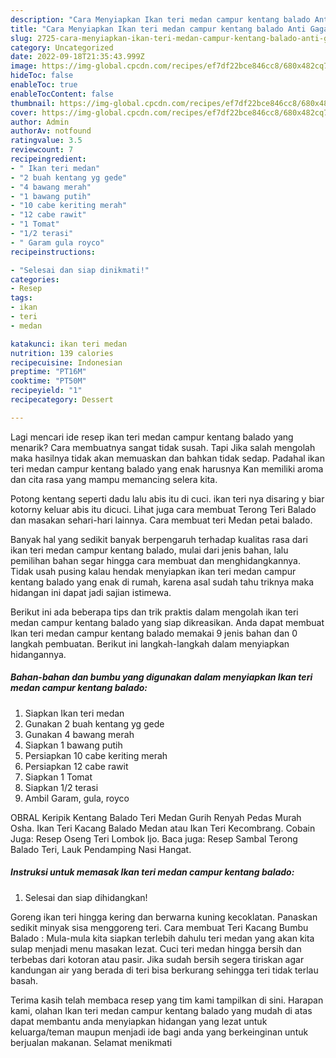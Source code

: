 ```yaml
---
description: "Cara Menyiapkan Ikan teri medan campur kentang balado Anti Gagal"
title: "Cara Menyiapkan Ikan teri medan campur kentang balado Anti Gagal"
slug: 2725-cara-menyiapkan-ikan-teri-medan-campur-kentang-balado-anti-gagal
category: Uncategorized
date: 2022-09-18T21:35:43.999Z
image: https://img-global.cpcdn.com/recipes/ef7df22bce846cc8/680x482cq70/ikan-teri-medan-campur-kentang-balado-foto-resep-utama.jpg
hideToc: false
enableToc: true
enableTocContent: false
thumbnail: https://img-global.cpcdn.com/recipes/ef7df22bce846cc8/680x482cq70/ikan-teri-medan-campur-kentang-balado-foto-resep-utama.jpg
cover: https://img-global.cpcdn.com/recipes/ef7df22bce846cc8/680x482cq70/ikan-teri-medan-campur-kentang-balado-foto-resep-utama.jpg
author: Admin
authorAv: notfound
ratingvalue: 3.5
reviewcount: 7
recipeingredient:
- " Ikan teri medan"
- "2 buah kentang yg gede"
- "4 bawang merah"
- "1 bawang putih"
- "10 cabe keriting merah"
- "12 cabe rawit"
- "1 Tomat"
- "1/2 terasi"
- " Garam gula royco"
recipeinstructions:

- "Selesai dan siap dinikmati!"
categories:
- Resep
tags:
- ikan
- teri
- medan

katakunci: ikan teri medan 
nutrition: 139 calories
recipecuisine: Indonesian
preptime: "PT16M"
cooktime: "PT50M"
recipeyield: "1"
recipecategory: Dessert

---
```



Lagi mencari ide resep ikan teri medan campur kentang balado yang menarik? Cara membuatnya sangat tidak susah. Tapi Jika salah mengolah maka hasilnya tidak akan memuaskan dan bahkan tidak sedap. Padahal ikan teri medan campur kentang balado yang enak harusnya Kan memiliki aroma dan cita rasa yang mampu memancing selera kita.


Potong kentang seperti dadu lalu abis itu di cuci. ikan teri nya disaring y biar kotorny keluar abis itu dicuci. Lihat juga cara membuat Terong Teri Balado dan masakan sehari-hari lainnya. Cara membuat teri Medan petai balado.

Banyak hal yang sedikit banyak berpengaruh terhadap kualitas rasa dari ikan teri medan campur kentang balado, mulai dari jenis bahan, lalu pemilihan bahan segar hingga cara membuat dan menghidangkannya. Tidak usah pusing kalau hendak menyiapkan ikan teri medan campur kentang balado yang enak di rumah, karena asal sudah tahu triknya maka hidangan ini dapat jadi sajian istimewa.


Berikut ini ada beberapa tips dan trik praktis dalam mengolah ikan teri medan campur kentang balado yang siap dikreasikan. Anda dapat membuat Ikan teri medan campur kentang balado memakai 9 jenis bahan dan 0 langkah pembuatan. Berikut ini langkah-langkah dalam menyiapkan hidangannya.

<!--inarticleads1-->

##### Bahan-bahan dan bumbu yang digunakan dalam menyiapkan Ikan teri medan campur kentang balado:

1. Siapkan  Ikan teri medan
1. Gunakan 2 buah kentang yg gede
1. Gunakan 4 bawang merah
1. Siapkan 1 bawang putih
1. Persiapkan 10 cabe keriting merah
1. Persiapkan 12 cabe rawit
1. Siapkan 1 Tomat
1. Siapkan 1/2 terasi
1. Ambil  Garam, gula, royco


OBRAL Keripik Kentang Balado Teri Medan Gurih Renyah Pedas Murah Osha. Ikan Teri Kacang Balado Medan atau Ikan Teri Kecombrang. Cobain Juga: Resep Oseng Teri Lombok Ijo. Baca juga: Resep Sambal Terong Balado Teri, Lauk Pendamping Nasi Hangat. 

<!--inarticleads2-->

##### Instruksi untuk memasak Ikan teri medan campur kentang balado:


1. Selesai dan siap dihidangkan!

Goreng ikan teri hingga kering dan berwarna kuning kecoklatan. Panaskan sedikit minyak sisa menggoreng teri. Cara membuat Teri Kacang Bumbu Balado : Mula-mula kita siapkan terlebih dahulu teri medan yang akan kita sulap menjadi menu masakan lezat. Cuci teri medan hingga bersih dan terbebas dari kotoran atau pasir. Jika sudah bersih segera tiriskan agar kandungan air yang berada di teri bisa berkurang sehingga teri tidak terlau basah. 

Terima kasih telah membaca resep yang tim kami tampilkan di sini. Harapan kami, olahan Ikan teri medan campur kentang balado yang mudah di atas dapat membantu anda menyiapkan hidangan yang lezat untuk keluarga/teman maupun menjadi ide bagi anda yang berkeinginan untuk berjualan makanan. Selamat menikmati
